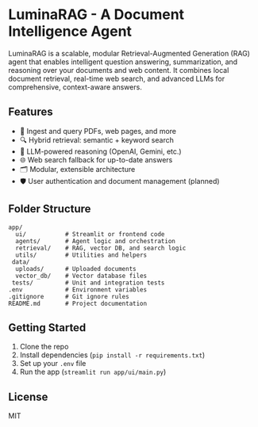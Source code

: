 # LuminaRAG - A Document Intelligence Agent

LuminaRAG is a scalable, modular Retrieval-Augmented Generation (RAG) agent that enables intelligent question answering, summarization, and reasoning over your documents and web content. It combines local document retrieval, real-time web search, and advanced LLMs for comprehensive, context-aware answers.

## Features
- 📄 Ingest and query PDFs, web pages, and more
- 🔍 Hybrid retrieval: semantic + keyword search
- 🤖 LLM-powered reasoning (OpenAI, Gemini, etc.)
- 🌐 Web search fallback for up-to-date answers
- 🗂️ Modular, extensible architecture
- 🛡️ User authentication and document management (planned)

## Folder Structure
```
app/
  ui/           # Streamlit or frontend code
  agents/       # Agent logic and orchestration
  retrieval/    # RAG, vector DB, and search logic
  utils/        # Utilities and helpers
 data/
  uploads/      # Uploaded documents
  vector_db/    # Vector database files
 tests/         # Unit and integration tests
.env            # Environment variables
.gitignore      # Git ignore rules
README.md       # Project documentation
```

## Getting Started
1. Clone the repo
2. Install dependencies (`pip install -r requirements.txt`)
3. Set up your `.env` file
4. Run the app (`streamlit run app/ui/main.py`)

## License
MIT 